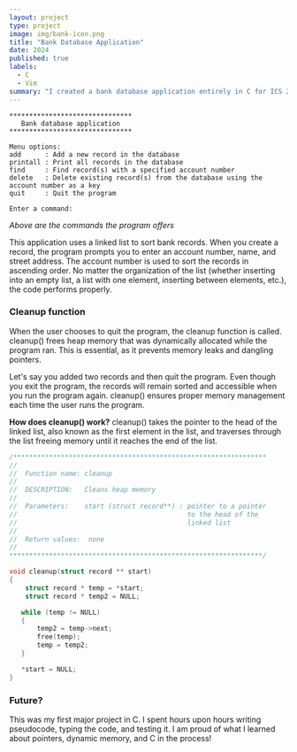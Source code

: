 ```yaml
---
layout: project
type: project
image: img/bank-icon.png
title: "Bank Database Application"
date: 2024
published: true
labels:
  - C
  - Vim
summary: "I created a bank database application entirely in C for ICS 212: Program Structures."
---
```


```
*******************************
   Bank database application
*******************************

Menu options:
add      : Add a new record in the database
printall : Print all records in the database
find     : Find record(s) with a specified account number
delete   : Delete existing record(s) from the database using the account number as a key
quit     : Quit the program

Enter a command:

```
*Above are the commands the program offers*

This application uses a linked list to sort bank records. When you create a record, the program prompts you to enter an account number, name, and street address. The account number is used to sort the records in ascending order. No matter the organization of the list (whether inserting into an empty list, a list with one element, inserting between elements, etc.), the code performs properly. 

### Cleanup function
When the user chooses to quit the program, the cleanup function is called. cleanup() frees heap memory that was dynamically allocated while the program ran. This is essential, as it prevents memory leaks and dangling pointers. 

Let's say you added two records and then quit the program. Even though you exit the program, the records will remain sorted and accessible when you run the program again. cleanup() ensures proper memory management each time the user runs the program. 

**How does cleanup() work?** cleanup() takes the pointer to the head of the linked list, also known as the first element in the list, and traverses through the list freeing memory until it reaches the end of the list. 

```cpp
/****************************************************************
//
//  Function name: cleanup
//
//  DESCRIPTION:   Cleans heap memory
// 
//  Parameters:    start (struct record**) : pointer to a pointer
//                                           to the head of the 
//                                           linked list
//
//  Return values:  none
//
****************************************************************/

void cleanup(struct record ** start)
{
    struct record * temp = *start;
    struct record * temp2 = NULL;

   while (temp != NULL)
   {
       temp2 = temp->next;
       free(temp);
       temp = temp2;
   }

   *start = NULL;
}
```

### Future?
This was my first major project in C. I spent hours upon hours writing pseudocode, typing the code, and testing it. I am proud of what I learned about pointers, dynamic memory, and C in the process!

